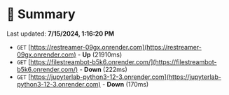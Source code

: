 # 📖 Summary
Last updated: **7/15/2024, 1:16:20 PM**

- `GET` [https://restreamer-09gx.onrender.com](https://restreamer-09gx.onrender.com) - **Up** (21910ms)
- `GET` [https://filestreambot-b5k6.onrender.com/](https://filestreambot-b5k6.onrender.com/) - **Down** (222ms)
- `GET` [https://jupyterlab-python3-12-3.onrender.com](https://jupyterlab-python3-12-3.onrender.com) - **Down** (170ms)

